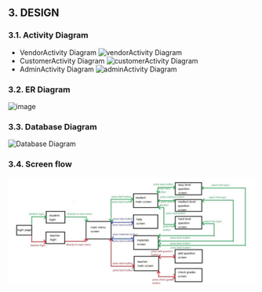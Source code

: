 ## 3. DESIGN

### 3.1. Activity Diagram
  - VendorActivity Diagram
![vendorActivity Diagram](https://github.com/FuuToru/23_Ecommerce/assets/128732306/46e6a5d9-f604-48ad-a7b3-428f042a730a)
  - CustomerActivity Diagram
![customerActivity Diagram](https://github.com/FuuToru/23_Ecommerce/assets/128732306/09c3e2b1-3e42-40b6-a130-c62be5fe5f3f)
  - AdminActivity Diagram
![adminActivity Diagram](https://github.com/FuuToru/23_Ecommerce/assets/128732306/c7e39983-b2f7-4286-be0a-972de23f82f1)

### 3.2. ER Diagram
![image](https://github.com/FuuToru/23_Ecommerce/assets/128732306/2e4bd8de-9ea8-41d0-84ac-08d0c7586fcb)


### 3.3. Database Diagram

![Database Diagram](https://github.com/FuuToru/23_Ecommerce/assets/128732306/55c9b6a2-8143-4bcd-9e5d-d33086e1b5ff)


### 3.4. Screen flow


![Sơ đồ luồng màn hinh](./images/screen-flow.png)
